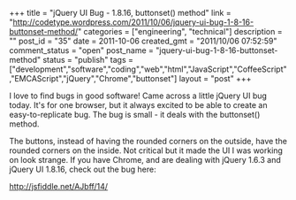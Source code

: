 +++
title = "jQuery UI Bug - 1.8.16, buttonset() method"
link = "http://codetype.wordpress.com/2011/10/06/jquery-ui-bug-1-8-16-buttonset-method/"
categories = ["engineering", "technical"]
description = ""
post_id = "35"
date = 2011-10-06
created_gmt = "2011/10/06 07:52:59"
comment_status = "open"
post_name = "jquery-ui-bug-1-8-16-buttonset-method"
status = "publish"
tags = ["development","software","coding","web","html","JavaScript","CoffeeScript","EMCAScript","jQuery","Chrome","buttonset"]
layout = "post"
+++

I love to find bugs in good software! Came across a little jQuery UI bug today. It's for one browser, but it always excited to be able to create an easy-to-replicate bug. The bug is small - it deals with the buttonset() method.

The buttons, instead of having the rounded corners on the outside, have the rounded corners on the inside. Not critical but it made the UI I was working on look strange. If you have Chrome, and are dealing with jQuery 1.6.3 and jQuery UI 1.8.16, check out the bug here:

<http://jsfiddle.net/AJbff/14/>
